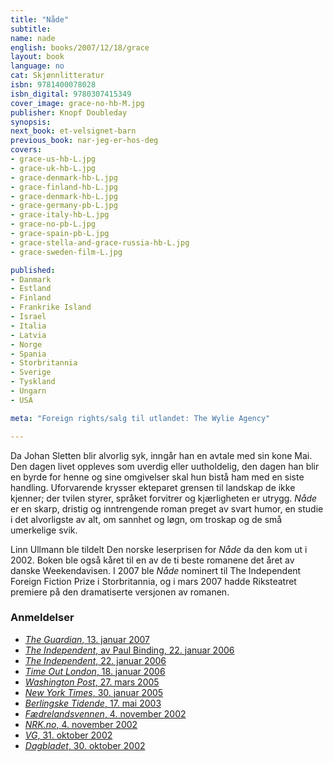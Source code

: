 ```yaml
---
title: "Nåde"
subtitle:
name: nade
english: books/2007/12/18/grace
layout: book
language: no
cat: Skjønnlitteratur
isbn: 9781400078028
isbn_digital: 9780307415349
cover_image: grace-no-hb-M.jpg
publisher: Knopf Doubleday
synopsis:
next_book: et-velsignet-barn
previous_book: nar-jeg-er-hos-deg
covers:
- grace-us-hb-L.jpg
- grace-uk-hb-L.jpg  
- grace-denmark-hb-L.jpg  
- grace-finland-hb-L.jpg  
- grace-denmark-hb-L.jpg  
- grace-germany-pb-L.jpg  
- grace-italy-hb-L.jpg
- grace-no-pb-L.jpg  
- grace-spain-pb-L.jpg  
- grace-stella-and-grace-russia-hb-L.jpg  
- grace-sweden-film-L.jpg

published:
- Danmark
- Estland
- Finland
- Frankrike Island
- Israel
- Italia
- Latvia
- Norge
- Spania
- Storbritannia
- Sverige
- Tyskland
- Ungarn
- USA

meta: "Foreign rights/salg til utlandet: The Wylie Agency"

---
```

Da Johan Sletten blir alvorlig syk, inngår han en avtale med sin kone Mai. Den dagen livet oppleves som uverdig eller uutholdelig, den dagen han blir en byrde for henne og sine omgivelser skal hun bistå ham med en siste handling. Uforvarende krysser ekteparet grensen til landskap de ikke kjenner; der tvilen styrer, språket forvitrer og kjærligheten er utrygg. *Nåde* er en skarp, dristig og inntrengende roman preget av svart humor, en studie i det alvorligste av alt, om sannhet og løgn, om troskap og de små umerkelige svik.

Linn Ullmann ble tildelt Den norske leserprisen for *Nåde* da den kom ut i 2002. Boken ble også kåret til en av de ti beste romanene det året av danske Weekendavisen. I 2007 ble *Nåde* nominert til The Independent Foreign Fiction Prize i Storbritannia, og i mars 2007 hadde Riksteatret premiere på den dramatiserte versjonen av romanen.

### Anmeldelser

- [*The Guardian*, 13. januar 2007](/assets/files/Guardian-13-01-2007.pdf)  
- [*The Independent*, av Paul Binding, 22. januar 2006](/assets/files/Independent-Paul-Binding-22-01-2006.pdf)  
- [*The Independent*, 22. januar 2006](/assets/files/Independent-22-01-2006.pdf)  
- [*Time Out London*, 18. januar 2006](/assets/files/Time-Out-London-18-01-2006.pdf)  
- [*Washington Post*, 27. mars 2005](/assets/files/Washington-Post-27-03-2005.pdf)  
- [*New York Times*, 30. januar 2005](http://query.nytimes.com/gst/fullpage.html?res=9F07EFDB1138F933A05752C0A9639C8B63&amp;sec=&amp;spon=&amp;emc=eta1)  
- [*Berlingske Tidende*, 17. mai 2003](/assets/files/Berlingske-17-05-2003.pdf)  
- [*Fædrelandsvennen*, 4. november 2002](/assets/files/Faedrelandsvennen-04-11-2002.pdf)  
- [*NRK.no*, 4. november 2002](/assets/files/NRK-04-11-2002.pdf)  
- [*VG*, 31. oktober 2002](/assets/files/VG-31-10-2002.pdf)  
- [*Dagbladet*, 30. oktober 2002](/assets/files/Dagbladet-30-10-2002.pdf)  